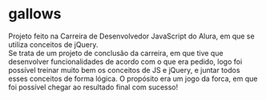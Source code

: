 # gallows

Projeto feito na Carreira de Desenvolvedor JavaScript do Alura, em que se utiliza conceitos de jQuery.<br/>
Se trata de um projeto de conclusão da carreira, em que tive que desenvolver funcionalidades de acordo com o que era pedido, logo foi possível treinar muito bem os conceitos de JS e jQuery, e juntar todos esses conceitos de forma lógica.
O propósito era um jogo da forca, em que foi possível chegar ao resultado final com sucesso!
